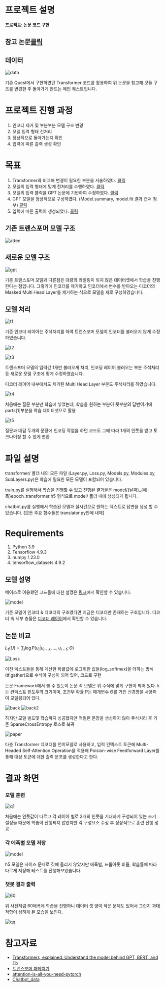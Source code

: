 # 프로젝트 설명
**프로젝트: 논문 코드 구현**

## 참고 논문[클릭](https://s3-us-west-2.amazonaws.com/openai-assets/research-covers/language-unsupervised/language_understanding_paper.pdf)

## 데이터
![data](img/data.png)

기존 Quest에서 구현하였던 Transformer 코드를 활용하여 위 논문을 참고해 모듈 구조를 변경한 후 돌아가게 만드는 메인 퀘스트입니다.

# 프로젝트 진행 과정
1. 인코더 제거 및 부분부분 모델 구조 변경
2. 모델 입력 형태 전처리
3. 정상적으로 돌아가는지 확인
4. 입력에 따른 출력 생성 확인

# 목표
1. Transformer와 비교해 변경이 필요한 부분을 서술하였다. 
[클릭](#새로운-모델-구조)
2. 모델의 입력 형태에 맞게 전처리를 수행하였다.
[클릭](#모델-처리)
3. 모델의 입력 블럭을 GPT 논문에 기반하여 수정하였다.
[클릭](#논문-비교)
4. GPT 모델을 정상적으로 구성하였다. (Model.summary, model.fit 결과 캡쳐 첨부)
[클릭](#모델-설명)
5. 입력에 따른 출력이 생성되었다.
[클릭](#챗봇-결과-출력)

## 기존 트랜스포머 모델 구조
![atten](img/transformer.png)
## 새로운 모델 구조
![gpt](img/gpt1.png)

기존 트랜스포머 모델과 다른점은 대량의 라벨링이 되지 않은 데이터셋에서 학습을 진행한다는 점입니다. 그렇기에 인코더를 제거하고 인코더에서 변수를 받아오는 디코더의 Masked Multi Head Layer를 제거하는 식으로 모델을 새로 구성하였습니다.

## 모델 처리

![t1](img/t1.png)

기존 인코더 레이어는 주석처리를 하여 트랜스포머 모델이 인코더를 불러오지 않게 수정하였습니다.

![t2](img/t2.png)

![t3](img/t3.png)


트랜스포머 모델의 입력값 1개만 불러오게 처리, 인코딩 레이어 불러오는 부분 주석처리 등 새로운 모델 구조에 맞게 수정하였습니다.

디코더 레이어 내부에서도 제거된 Multi Head Layer 부분도 주석처리를 하였습니다.

![t4](img/t6.png)

처음에는 질문 부분만 학습에 넣었는데, 학습을 원하는 부분이 뒷부분의 답변이기에 parts[1]부분을 학습 데이터셋으로 활용

![t5](img/t5.png)

질문과 대답 두개의 문장에 인코딩 작업을 하던 코드도 그에 따라 1개의 인풋을 받고 토크나이징 할 수 있게 변환

# 파일 설명

transformer/ 폴더 내의 모든 파일 (Layer.py, Loss.py, Models.py, Modules.py, SubLayers.py)은 학습에 필요한 모든 모델이 포함되어 있습니다.

train.py를 실행해서 학습을 진행할 수 있고 진행된 결과물은 model/{날짜}_{에폭}epoch_transformer.h5 형식으로 model/ 폴더 내에 생성되게 됩니다.

chatbot.py를 실행해서 학습된 모델과 실시간으로 원하는 텍스트로 답변을 생성 할 수 있습니다. [모든 주요 함수들은 translator.py안에 내제]

# Requirements

1. Python 3.9
2. Tensorflow 4.9.3
3. numpy 1.23.0
4. tensorflow_datasets 4.9.2

## 모델 설명

베이스로 이용했던 코드들에 대한 설명은 [링크](../../Quests/Quest8_20240619/README.md)에서 확인할 수 있습니다.

![model](img/model.png)

기존 모델이 인코더 & 디코더의 구조였다면 지금은 디코더만 존재하는 구조입니다.
디코더 속 세부 층들은 [디코더 레이어](transformer/Layers.py)에서 확인할 수 있습니다.

## 논문 비교

$L_{1}(U) = \sum_i \log P(u_{i} | u_{i-k}, ..., u_{i-1}; \Theta)$

![Loss](img/loss.png)

이전 텍스트들을 통해 계산한 확룔값에 로그취한 값들(log_softmax)을 더하는 방식(tf.gather)으로 수식이 구성이 되어 있어, 코드로 구현

논문 Framework에서 볼 수 있듯이 논문 속 모델은 위 수식에 맞게 구현이 되어 있다.
k는 컨텍스트 윈도우의 크기이며, 조건부 확률 P는 매개변수 Θ를 가진 신경망을 사용하여 모델링되어 있다.

![back](img/back.png)
![back2](img/back2.png)

하지만 모델 빌드및 학습까지 성공했지만 적절한 문장을 생성하지 않아 주석처리 후 기존 SparseCrossEntropy 로스로 복귀

![paper](img/paper.png)

다층 Transformer 디코더를 언어모델로 사용하고, 입력 컨텍스트 토큰에 Multi-Headed Self-Attention Operation을 적용해 Poision-wise Feedforward Layer를 통해 대상 토큰에 대한 출력 분포를 생성한다고 한다.

# 결과 화면

### 모델 훈련

![q1](img/q1.png)

처음에는 인풋값이 다르고 각 레이어 별로 2개의 인풋을 기대하게 구성되어 있는 초기 설정들 때문에 학습이 진행되지 않았지만 각 구성요소 수정 후 정상적으로 훈련 진행 성공

### 각 에폭별 모델 저장

![model](img/epoch.png)

h5 모델은 사이즈 문제로 깃에 올리지 않았지만 에폭별, 드롭아웃 비율, 학습률에 따라 다르게 저장해 테스트를 진행해보았습니다.

### 챗봇 결과 출력

![60](img/e60.png)

위 사진처럼 60에폭에 학습을 진행하니 데이터 셋 양이 작은 문제도 있어서 그런지 과대적합이 심하게 된 모습을 보인다.

![qq](img/qq.png)

# 참고자료

* [Transformers, explained: Understand the model behind GPT, BERT, and T5](https://www.youtube.com/watch?v=SZorAJ4I-sA)
* [트랜스포머 파헤치기](https://www.blossominkyung.com/deeplearning/transformer-mha)
* [attention-is-all-you-need-pytorch](https://github.com/jadore801120/attention-is-all-you-need-pytorch/tree/master?tab=readme-ov-file)
* [Chatbot_data](https://github.com/songys/Chatbot_data/tree/master)